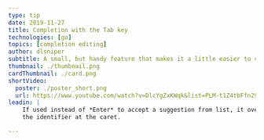 ```yaml
---
type: tip
date: 2019-11-27
title: Completion with the Tab key
technologies: [go]
topics: [completion editing]
author: dlsniper
subtitle: A small, but handy feature that makes it a little easier to complete symbol names.
thumbnail: ./thumbnail.png
cardThumbnail: ./card.png
shortVideo:
  poster: ./poster_short.png
  url: https://www.youtube.com/watch?v=DlcYgZxKWqk&list=PLM-t1Z4tbFfn291KlSOQE_ulCAyzXO3uA
leadin: |
    If used instead of *Enter* to accept a suggestion from list, it overwrites 
    the identifier at the caret.

---
```

